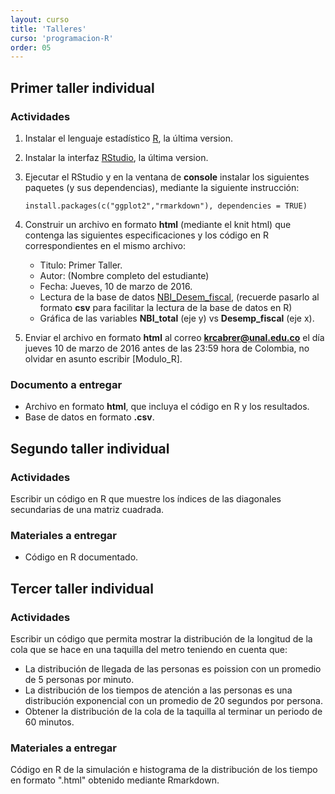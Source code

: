 ```yaml
---
layout: curso
title: 'Talleres'
curso: 'programacion-R'
order: 05
---
```



## Primer taller individual

### Actividades

1. Instalar el lenguaje estadístico [R](https://cran.r-project.org/bin/windows/base/), la última version.
2. Instalar la interfaz [RStudio](https://www.rstudio.com/products/rstudio/download/), la última version.
3. Ejecutar el RStudio y en la ventana de **console** instalar los siguientes paquetes (y sus dependencias),
   mediante la siguiente instrucción:
   
   ```
   install.packages(c("ggplot2","rmarkdown"), dependencies = TRUE)
   ```
   
4. Construir un archivo en formato **html** (mediante el knit html) que contenga las siguientes
   especificaciones y los código en R correspondientes en el mismo archivo:
   
   * Titulo: Primer Taller.
   * Autor: (Nombre completo del estudiante)
   * Fecha: Jueves, 10 de marzo de 2016.
   * Lectura de la base de datos [NBI_Desem_fiscal](./dbs/NBI_Desem_fiscal.xlsx),
     (recuerde pasarlo al formato **csv** para facilitar la lectura de la base 
     de datos en R)
   * Gráfica de las variables **NBI_total** (eje y) vs **Desemp_fiscal** (eje x).
   
5. Enviar el archivo en formato **html**  al correo **krcabrer@unal.edu.co** el
   día jueves 10 de marzo de 2016 antes de las 23:59 hora de Colombia, no olvidar en asunto
   escribir [Modulo_R].
   
### Documento a entregar
   * Archivo en formato **html**, que incluya el código en R y los resultados.
   * Base de datos en formato **.csv**.
   
## Segundo taller individual

### Actividades 
   Escribir un código en R que muestre los índices de las diagonales
   secundarias de una matriz cuadrada.

### Materiales a entregar
   - Código en R documentado.   
   
## Tercer taller individual

### Actividades

   Escribir un código que permita mostrar la distribución de la longitud
   de la cola que se hace en una taquilla del metro teniendo en cuenta que:
   
   - La distribución de llegada de las personas es poission con un 
     promedio de 5 personas por minuto.
   - La distribución de los tiempos de atención a las personas es una
     distribución exponencial con un promedio de 20 segundos por persona. 
   - Obtener la distribución de la cola de la taquilla al terminar un
     periodo de 60 minutos.
     
### Materiales a entregar
   
   Código en R de la simulación e histograma de la distribución de los
   tiempo en formato ".html" obtenido mediante Rmarkdown.
        
     
